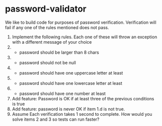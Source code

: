 # password-validator

We like to build code for purposes of password verification. Verification will fail if any one
of the rules mentioned does not pass.
1. Implement the following rules. Each one of these will throw an exception with a
   different message of your choice
1. - password should be larger than 8 chars
2. - password should not be null
3. - password should have one uppercase letter at least
4. - password should have one lowercase letter at least
5. - password should have one number at least
2. Add feature: Password is OK if at least three of the previous conditions is true
3. Add feature: password is never OK if item 1.d is not true.
4. Assume Each verification takes 1 second to complete. How would you solve items 2
   and 3 so tests can run faster?